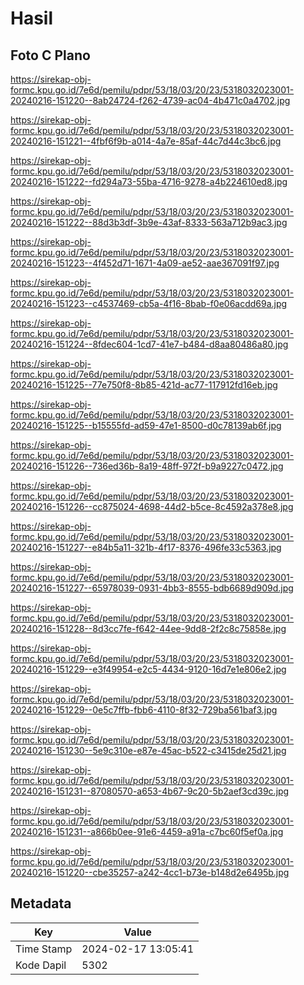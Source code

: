 # Hasil

## Foto C Plano

https://sirekap-obj-formc.kpu.go.id/7e6d/pemilu/pdpr/53/18/03/20/23/5318032023001-20240216-151220--8ab24724-f262-4739-ac04-4b471c0a4702.jpg

https://sirekap-obj-formc.kpu.go.id/7e6d/pemilu/pdpr/53/18/03/20/23/5318032023001-20240216-151221--4fbf6f9b-a014-4a7e-85af-44c7d44c3bc6.jpg

https://sirekap-obj-formc.kpu.go.id/7e6d/pemilu/pdpr/53/18/03/20/23/5318032023001-20240216-151222--fd294a73-55ba-4716-9278-a4b224610ed8.jpg

https://sirekap-obj-formc.kpu.go.id/7e6d/pemilu/pdpr/53/18/03/20/23/5318032023001-20240216-151222--88d3b3df-3b9e-43af-8333-563a712b9ac3.jpg

https://sirekap-obj-formc.kpu.go.id/7e6d/pemilu/pdpr/53/18/03/20/23/5318032023001-20240216-151223--4f452d71-1671-4a09-ae52-aae367091f97.jpg

https://sirekap-obj-formc.kpu.go.id/7e6d/pemilu/pdpr/53/18/03/20/23/5318032023001-20240216-151223--c4537469-cb5a-4f16-8bab-f0e06acdd69a.jpg

https://sirekap-obj-formc.kpu.go.id/7e6d/pemilu/pdpr/53/18/03/20/23/5318032023001-20240216-151224--8fdec604-1cd7-41e7-b484-d8aa80486a80.jpg

https://sirekap-obj-formc.kpu.go.id/7e6d/pemilu/pdpr/53/18/03/20/23/5318032023001-20240216-151225--77e750f8-8b85-421d-ac77-117912fd16eb.jpg

https://sirekap-obj-formc.kpu.go.id/7e6d/pemilu/pdpr/53/18/03/20/23/5318032023001-20240216-151225--b15555fd-ad59-47e1-8500-d0c78139ab6f.jpg

https://sirekap-obj-formc.kpu.go.id/7e6d/pemilu/pdpr/53/18/03/20/23/5318032023001-20240216-151226--736ed36b-8a19-48ff-972f-b9a9227c0472.jpg

https://sirekap-obj-formc.kpu.go.id/7e6d/pemilu/pdpr/53/18/03/20/23/5318032023001-20240216-151226--cc875024-4698-44d2-b5ce-8c4592a378e8.jpg

https://sirekap-obj-formc.kpu.go.id/7e6d/pemilu/pdpr/53/18/03/20/23/5318032023001-20240216-151227--e84b5a11-321b-4f17-8376-496fe33c5363.jpg

https://sirekap-obj-formc.kpu.go.id/7e6d/pemilu/pdpr/53/18/03/20/23/5318032023001-20240216-151227--65978039-0931-4bb3-8555-bdb6689d909d.jpg

https://sirekap-obj-formc.kpu.go.id/7e6d/pemilu/pdpr/53/18/03/20/23/5318032023001-20240216-151228--8d3cc7fe-f642-44ee-9dd8-2f2c8c75858e.jpg

https://sirekap-obj-formc.kpu.go.id/7e6d/pemilu/pdpr/53/18/03/20/23/5318032023001-20240216-151229--e3f49954-e2c5-4434-9120-16d7e1e806e2.jpg

https://sirekap-obj-formc.kpu.go.id/7e6d/pemilu/pdpr/53/18/03/20/23/5318032023001-20240216-151229--0e5c7ffb-fbb6-4110-8f32-729ba561baf3.jpg

https://sirekap-obj-formc.kpu.go.id/7e6d/pemilu/pdpr/53/18/03/20/23/5318032023001-20240216-151230--5e9c310e-e87e-45ac-b522-c3415de25d21.jpg

https://sirekap-obj-formc.kpu.go.id/7e6d/pemilu/pdpr/53/18/03/20/23/5318032023001-20240216-151231--87080570-a653-4b67-9c20-5b2aef3cd39c.jpg

https://sirekap-obj-formc.kpu.go.id/7e6d/pemilu/pdpr/53/18/03/20/23/5318032023001-20240216-151231--a866b0ee-91e6-4459-a91a-c7bc60f5ef0a.jpg

https://sirekap-obj-formc.kpu.go.id/7e6d/pemilu/pdpr/53/18/03/20/23/5318032023001-20240216-151220--cbe35257-a242-4cc1-b73e-b148d2e6495b.jpg


## Metadata

| Key        | Value               |
| ---------- | ------------------- |
| Time Stamp | 2024-02-17 13:05:41 |
| Kode Dapil | 5302                |




